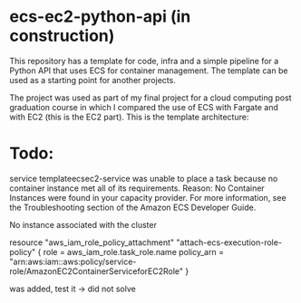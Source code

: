 # ecs-ec2-python-api (in construction)

This repository has a template for code, infra and a simple pipeline for a Python API that uses ECS  for container management. The template can be used as a starting point for another projects.

The project was used as part of my final project for a cloud computing post graduation course in which I compared the use of ECS with Fargate and with EC2 (this is the EC2 part). This is the template architecture:

# Todo: 

service templateecsec2-service was unable to place a task because no container instance met all of its requirements. Reason: No Container Instances were found in your capacity provider. For more information, see the Troubleshooting section of the Amazon ECS Developer Guide.

No instance associated with the cluster

resource "aws_iam_role_policy_attachment" "attach-ecs-execution-role-policy" {
  role       = aws_iam_role.task_role.name
  policy_arn = "arn:aws:iam::aws:policy/service-role/AmazonEC2ContainerServiceforEC2Role"
}

was added, test it -> did not solve